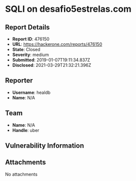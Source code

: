 # SQLI on desafio5estrelas.com 

## Report Details
- **Report ID**: 476150
- **URL**: https://hackerone.com/reports/476150
- **State**: Closed
- **Severity**: medium
- **Submitted**: 2019-01-07T19:11:34.837Z
- **Disclosed**: 2021-03-29T21:32:21.396Z

## Reporter
- **Username**: healdb
- **Name**: N/A

## Team
- **Name**: N/A
- **Handle**: uber

## Vulnerability Information


## Attachments
No attachments
